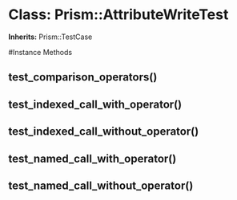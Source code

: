 # Class: Prism::AttributeWriteTest
**Inherits:** Prism::TestCase
    




#Instance Methods
## test_comparison_operators() [](#method-i-test_comparison_operators)

## test_indexed_call_with_operator() [](#method-i-test_indexed_call_with_operator)

## test_indexed_call_without_operator() [](#method-i-test_indexed_call_without_operator)

## test_named_call_with_operator() [](#method-i-test_named_call_with_operator)

## test_named_call_without_operator() [](#method-i-test_named_call_without_operator)

